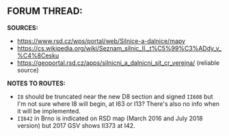 ﻿**FORUM THREAD:**
-


**SOURCES:**
- https://www.rsd.cz/wps/portal/web/Silnice-a-dalnice/mapy
- https://cs.wikipedia.org/wiki/Seznam_silnic_II._t%C5%99%C3%ADdy_v_%C4%8Cesku
- https://geoportal.rsd.cz/apps/silnicni_a_dalnicni_sit_cr_verejna/ (reliable source)


**NOTES TO ROUTES:**
- `I8` should be truncated near the new D8 section and signed `II608` but I'm not sure where I8 will begin, at I63 or I13? There's also no info when it will be implemented.
- `II642` in Brno is indicated on RSD map (March 2016 and July 2018 version) but 2017 GSV shows II373 at I42.

